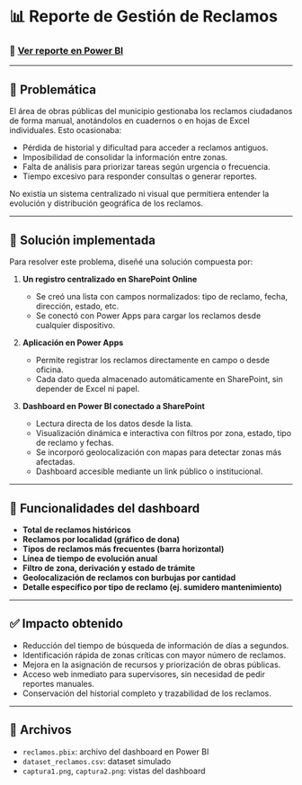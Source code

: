 # 📊 Reporte de Gestión de Reclamos

### 🔗 [Ver reporte en Power BI](https://bit.ly/reclamosView)

---

## 🧩 Problemática

El área de obras públicas del municipio gestionaba los reclamos ciudadanos de forma manual, anotándolos en cuadernos o en hojas de Excel individuales. Esto ocasionaba:

- Pérdida de historial y dificultad para acceder a reclamos antiguos.
- Imposibilidad de consolidar la información entre zonas.
- Falta de análisis para priorizar tareas según urgencia o frecuencia.
- Tiempo excesivo para responder consultas o generar reportes.

No existía un sistema centralizado ni visual que permitiera entender la evolución y distribución geográfica de los reclamos.

---

## 🎯 Solución implementada

Para resolver este problema, diseñé una solución compuesta por:

1. **Un registro centralizado en SharePoint Online**
   - Se creó una lista con campos normalizados: tipo de reclamo, fecha, dirección, estado, etc.
   - Se conectó con Power Apps para cargar los reclamos desde cualquier dispositivo.

2. **Aplicación en Power Apps**
   - Permite registrar los reclamos directamente en campo o desde oficina.
   - Cada dato queda almacenado automáticamente en SharePoint, sin depender de Excel ni papel.

3. **Dashboard en Power BI conectado a SharePoint**
   - Lectura directa de los datos desde la lista.
   - Visualización dinámica e interactiva con filtros por zona, estado, tipo de reclamo y fechas.
   - Se incorporó geolocalización con mapas para detectar zonas más afectadas.
   - Dashboard accesible mediante un link público o institucional.

---

## 📌 Funcionalidades del dashboard

- **Total de reclamos históricos**
- **Reclamos por localidad (gráfico de dona)**
- **Tipos de reclamos más frecuentes (barra horizontal)**
- **Línea de tiempo de evolución anual**
- **Filtro de zona, derivación y estado de trámite**
- **Geolocalización de reclamos con burbujas por cantidad**
- **Detalle específico por tipo de reclamo (ej. sumidero mantenimiento)**

---

## ✅ Impacto obtenido

- Reducción del tiempo de búsqueda de información de días a segundos.
- Identificación rápida de zonas críticas con mayor número de reclamos.
- Mejora en la asignación de recursos y priorización de obras públicas.
- Acceso web inmediato para supervisores, sin necesidad de pedir reportes manuales.
- Conservación del historial completo y trazabilidad de los reclamos.

---

## 📁 Archivos

- `reclamos.pbix`: archivo del dashboard en Power BI
- `dataset_reclamos.csv`: dataset simulado
- `captura1.png`, `captura2.png`: vistas del dashboard



